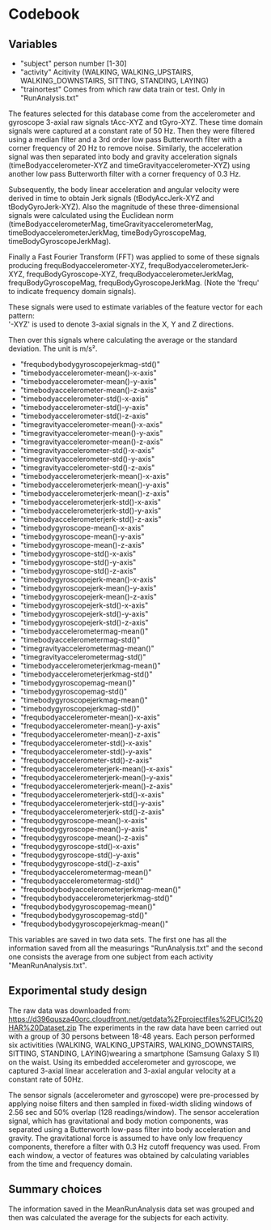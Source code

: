 # Codebook 

## Variables

* "subject"		person number [1-30]
* "activity"		Acitivity (WALKING, WALKING_UPSTAIRS, 						WALKING_DOWNSTAIRS, SITTING, STANDING, LAYING)
* "trainortest"	Comes from which raw data train or test. Only in 				"RunAnalysis.txt"

The features selected for this database come from the accelerometer and gyroscope 3-axial raw signals tAcc-XYZ and tGyro-XYZ. These time domain signals  were captured at a constant rate of 50 Hz. Then they were filtered using a median filter and a 3rd order low pass Butterworth filter with a corner frequency of 20 Hz to remove noise. Similarly, the acceleration signal was then separated into body and gravity acceleration signals (timeBodyaccelerometer-XYZ and timeGravityaccelerometer-XYZ) using another low pass Butterworth filter with a corner frequency of 0.3 Hz. 

Subsequently, the body linear acceleration and angular velocity were derived in time to obtain Jerk signals (tBodyAccJerk-XYZ and tBodyGyroJerk-XYZ). Also the magnitude of these three-dimensional signals were calculated using the Euclidean norm (timeBodyaccelerometerMag, timeGravityaccelerometerMag, timeBodyaccelerometerJerkMag, timeBodyGyroscopeMag, timeBodyGyroscopeJerkMag). 

Finally a Fast Fourier Transform (FFT) was applied to some of these signals producing frequBodyaccelerometer-XYZ, frequBodyaccelerometerJerk-XYZ, frequBodyGyroscope-XYZ, frequBodyaccelerometerJerkMag, frequBodyGyroscopeMag, frequBodyGyroscopeJerkMag. (Note the 'frequ' to indicate frequency domain signals). 

These signals were used to estimate variables of the feature vector for each pattern:  
'-XYZ' is used to denote 3-axial signals in the X, Y and Z directions.

Then over this signals where calculating the average or the standard deviation. The unit is m/s².

* "frequbodybodygyroscopejerkmag-std()"
* "timebodyaccelerometer-mean()-x-axis"
* "timebodyaccelerometer-mean()-y-axis"
* "timebodyaccelerometer-mean()-z-axis"
* "timebodyaccelerometer-std()-x-axis"
* "timebodyaccelerometer-std()-y-axis"
* "timebodyaccelerometer-std()-z-axis"
* "timegravityaccelerometer-mean()-x-axis"
* "timegravityaccelerometer-mean()-y-axis"
* "timegravityaccelerometer-mean()-z-axis"
* "timegravityaccelerometer-std()-x-axis"
* "timegravityaccelerometer-std()-y-axis"
* "timegravityaccelerometer-std()-z-axis"
* "timebodyaccelerometerjerk-mean()-x-axis"
* "timebodyaccelerometerjerk-mean()-y-axis"
* "timebodyaccelerometerjerk-mean()-z-axis"
* "timebodyaccelerometerjerk-std()-x-axis"
* "timebodyaccelerometerjerk-std()-y-axis"
* "timebodyaccelerometerjerk-std()-z-axis"
* "timebodygyroscope-mean()-x-axis"
* "timebodygyroscope-mean()-y-axis"
* "timebodygyroscope-mean()-z-axis"
* "timebodygyroscope-std()-x-axis"
* "timebodygyroscope-std()-y-axis"
* "timebodygyroscope-std()-z-axis"
* "timebodygyroscopejerk-mean()-x-axis"
* "timebodygyroscopejerk-mean()-y-axis"
* "timebodygyroscopejerk-mean()-z-axis"
* "timebodygyroscopejerk-std()-x-axis"
* "timebodygyroscopejerk-std()-y-axis"
* "timebodygyroscopejerk-std()-z-axis"
* "timebodyaccelerometermag-mean()"
* "timebodyaccelerometermag-std()"
* "timegravityaccelerometermag-mean()"
* "timegravityaccelerometermag-std()"
* "timebodyaccelerometerjerkmag-mean()"
* "timebodyaccelerometerjerkmag-std()"
* "timebodygyroscopemag-mean()"
* "timebodygyroscopemag-std()"
* "timebodygyroscopejerkmag-mean()"
* "timebodygyroscopejerkmag-std()"
* "frequbodyaccelerometer-mean()-x-axis"
* "frequbodyaccelerometer-mean()-y-axis"
* "frequbodyaccelerometer-mean()-z-axis"
* "frequbodyaccelerometer-std()-x-axis"
* "frequbodyaccelerometer-std()-y-axis"
* "frequbodyaccelerometer-std()-z-axis"
* "frequbodyaccelerometerjerk-mean()-x-axis"
* "frequbodyaccelerometerjerk-mean()-y-axis"
* "frequbodyaccelerometerjerk-mean()-z-axis"
* "frequbodyaccelerometerjerk-std()-x-axis"
* "frequbodyaccelerometerjerk-std()-y-axis"
* "frequbodyaccelerometerjerk-std()-z-axis"
* "frequbodygyroscope-mean()-x-axis"
* "frequbodygyroscope-mean()-y-axis"
* "frequbodygyroscope-mean()-z-axis"
* "frequbodygyroscope-std()-x-axis"
* "frequbodygyroscope-std()-y-axis"
* "frequbodygyroscope-std()-z-axis"
* "frequbodyaccelerometermag-mean()"
* "frequbodyaccelerometermag-std()"
* "frequbodybodyaccelerometerjerkmag-mean()"
* "frequbodybodyaccelerometerjerkmag-std()"
* "frequbodybodygyroscopemag-mean()"
* "frequbodybodygyroscopemag-std()"
* "frequbodybodygyroscopejerkmag-mean()" 

This variables are saved in two data sets. The first one has all the information saved from all the measurings "RunAnalysis.txt" and the second one consists the average from one subject from each activity "MeanRunAnalysis.txt".


## Exporimental study design

The raw data was downloaded from:  https://d396qusza40orc.cloudfront.net/getdata%2Fprojectfiles%2FUCI%20HAR%20Dataset.zip
The experiments in the raw data have been carried out with a group of 30 persons between 18-48 years. Each person performed six activitities (WALKING, WALKING_UPSTAIRS, WALKING_DOWNSTAIRS, SITTING, STANDING, LAYING)wearing a smartphone (Samsung Galaxy S II) on the waist. Using its embedded accelerometer and gyroscope, we captured 3-axial linear acceleration and 3-axial angular velocity at a constant rate of 50Hz.

The sensor signals (accelerometer and gyroscope) were pre-processed by applying noise filters and then sampled in fixed-width sliding windows of 2.56 sec and 50% overlap (128 readings/window). The sensor acceleration signal, which has gravitational and body motion components, was separated using a Butterworth low-pass filter into body acceleration and gravity. The gravitational force is assumed to have only low frequency components, therefore a filter with 0.3 Hz cutoff frequency was used. From each window, a vector of features was obtained by calculating variables from the time and frequency domain.

##	Summary choices

The information saved in the MeanRunAnalysis data set was grouped and then was calculated the average for the subjects for each activity.
